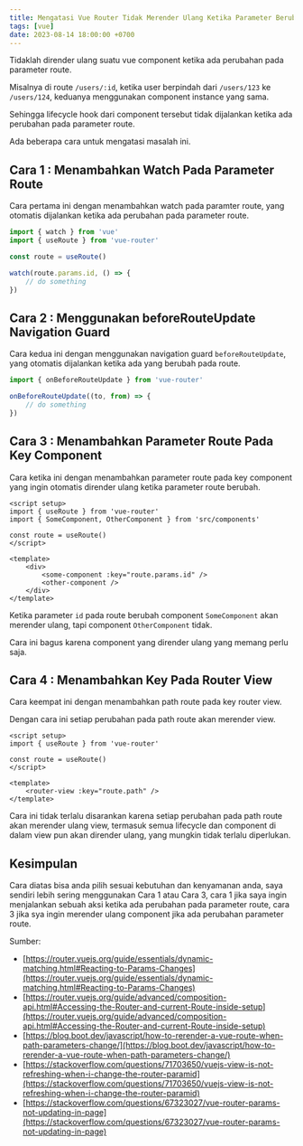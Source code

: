 ```yaml
---
title: Mengatasi Vue Router Tidak Merender Ulang Ketika Parameter Berubah
tags: [vue]
date: 2023-08-14 18:00:00 +0700
---
```


Tidaklah dirender ulang suatu vue component ketika ada perubahan pada parameter route.

<!--more-->

Misalnya di route `/users/:id`, ketika user berpindah dari `/users/123` ke `/users/124`, keduanya menggunakan component instance yang sama.

Sehingga lifecycle hook dari component tersebut tidak dijalankan ketika ada perubahan pada parameter route.

Ada beberapa cara untuk mengatasi masalah ini.

## Cara 1 : Menambahkan Watch Pada Parameter Route

Cara pertama ini dengan menambahkan watch pada paramter route, yang otomatis dijalankan ketika ada perubahan pada parameter route.

```js
import { watch } from 'vue'
import { useRoute } from 'vue-router'

const route = useRoute()

watch(route.params.id, () => {
    // do something
})
```

## Cara 2 : Menggunakan beforeRouteUpdate Navigation Guard

Cara kedua ini dengan menggunakan navigation guard `beforeRouteUpdate`, yang otomatis dijalankan ketika ada yang berubah pada route.

```js
import { onBeforeRouteUpdate } from 'vue-router'

onBeforeRouteUpdate((to, from) => {
    // do something
})
```

## Cara 3 : Menambahkan Parameter Route Pada Key Component

Cara ketika ini dengan menambahkan parameter route pada key component yang ingin otomatis dirender ulang ketika parameter route berubah.

```vue
<script setup>
import { useRoute } from 'vue-router'
import { SomeComponent, OtherComponent } from 'src/components'

const route = useRoute()
</script>

<template>
    <div>
        <some-component :key="route.params.id" />
        <other-component />
    </div>
</template>
```

Ketika parameter `id` pada route berubah component `SomeComponent` akan merender ulang, tapi component `OtherComponent` tidak.

Cara ini bagus karena component yang dirender ulang yang memang perlu saja.

## Cara 4 : Menambahkan Key Pada Router View

Cara keempat ini dengan menambahkan path route pada key router view.

Dengan cara ini setiap perubahan pada path route akan merender view.

```vue
<script setup>
import { useRoute } from 'vue-router'

const route = useRoute()
</script>

<template>
    <router-view :key="route.path" />
</template>
```

Cara ini tidak terlalu disarankan karena setiap perubahan pada path route akan merender ulang view, termasuk semua lifecycle dan component di dalam view pun akan dirender ulang, yang mungkin tidak terlalu diperlukan.

## Kesimpulan

Cara diatas bisa anda pilih sesuai kebutuhan dan kenyamanan anda, saya sendiri lebih sering menggunakan Cara 1 atau Cara 3, cara 1 jika saya ingin menjalankan sebuah aksi ketika ada perubahan pada parameter route, cara 3 jika sya ingin merender ulang component jika ada perubahan parameter route.

Sumber:

- [https://router.vuejs.org/guide/essentials/dynamic-matching.html#Reacting-to-Params-Changes](https://router.vuejs.org/guide/essentials/dynamic-matching.html#Reacting-to-Params-Changes)
- [https://router.vuejs.org/guide/advanced/composition-api.html#Accessing-the-Router-and-current-Route-inside-setup](https://router.vuejs.org/guide/advanced/composition-api.html#Accessing-the-Router-and-current-Route-inside-setup)
- [https://blog.boot.dev/javascript/how-to-rerender-a-vue-route-when-path-parameters-change/](https://blog.boot.dev/javascript/how-to-rerender-a-vue-route-when-path-parameters-change/)
- [https://stackoverflow.com/questions/71703650/vuejs-view-is-not-refreshing-when-i-change-the-router-paramid](https://stackoverflow.com/questions/71703650/vuejs-view-is-not-refreshing-when-i-change-the-router-paramid)
- [https://stackoverflow.com/questions/67323027/vue-router-params-not-updating-in-page](https://stackoverflow.com/questions/67323027/vue-router-params-not-updating-in-page)
